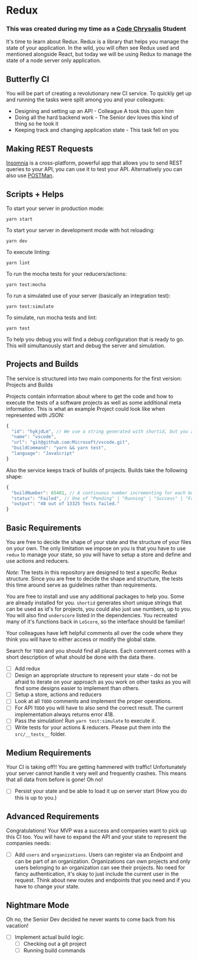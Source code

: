 # Redux
### This was created during my time as a [Code Chrysalis](https://codechrysalis.io) Student

It's time to learn about Redux. Redux is a library that helps you manage the state of your application.
In the wild, you will often see Redux used and mentioned alongside React, but today we will be using Redux to manage the state of a node server only application.

## Butterfly CI

You will be part of creating a revolutionary new CI service. To quickly get up and running the tasks were split among you and your colleagues:

* Designing and setting up an API - Colleague A took this upon him
* Doing all the hard backend work - The Senior dev loves this kind of thing so he took it
* Keeping track and changing application state - This task fell on you

## Making REST Requests

[Insomnia](https://insomnia.rest/) is a cross-platform, powerful app that allows you to send REST queries to your API, you can use it to test your API. Alternatively you can also use [POSTMan](https://www.getpostman.com/).

## Scripts + Helps

To start your server in production mode:

```
yarn start
```

To start your server in development mode with hot reloading:

```
yarn dev
```

To execute linting:

```
yarn lint
```

To run the mocha tests for your reducers/actions:

```
yarn test:mocha
```

To run a simulated use of your server (basically an integration test):

```
yarn test:simulate
```

To simulate, run mocha tests and lint:

```
yarn test
```

To help you debug you will find a debug configuration that is ready to go. This will simultanously start and debug the server and simulation.

## Projects and Builds

The service is structured into two main components for the first version: Projects and Builds

Projects contain information about where to get the code and how to execute the tests of a software projects as well as some additional meta information. This is what an example Project could look like when represented with JSON:

```js
{
  "id": "hykjdLm", // We use a string generated with shortid, but you are free to use another datatype
  "name": "vscode",
  "url": "git@github.com:Microsoft/vscode.git",
  "buildCommand": "yarn && yarn test",
  "language": "JavaScript"
}
```

Also the service keeps track of builds of projects. Builds take the following shape:

```js
{
  "buildNumber": 65481, // A continuous number incrementing for each build in a project
  "status": "Failed", // One of "Pending" | "Running" | "Success" | "Failed"
  "output": "48 out of 13325 Tests failed."
}
```

## Basic Requirements

You are free to decide the shape of your state and the structure of your files on your own.
The only limitation we impose on you is that you have to use `redux` to manage your state, so you will have to
setup a store and define and use actions and reducers.

*Note:* The tests in this repository are designed to test a specific Redux structure. Since you are free to decide the shape and structure, the tests this time around serve as guidelines rather than requirements. 

You are free to install and use any additional packages to help you. Some are already installed for you. `shortid` generates short unique strings that can be used as id's for projects, you could also just use numbers, up to you. You will also find `underscore` listed in the dependencies. You recreated many of it's functions back in `LoScore`, so the interface should be familiar!

Your colleagues have left helpful comments all over the code where they think you will have to either access or modify the global state.

Search for `TODO` and you should find all places. Each comment comes with a short description of what should be done with the data there.

* [ ] Add redux
* [ ] Design an appropriate structure to represent your state - do not be afraid to iterate on your approach as you work on other tasks as you will find some designs easier to implement than others.
* [ ] Setup a store, actions and reducers
* [ ] Look at all `TODO` comments and implement the proper operations.
* [ ] For API `TODO` you will have to also send the correct result. The current implementation always returns error 418.
* [ ] Pass the simulation! Run `yarn test:simulate` to execute it.
* [ ] Write tests for your actions & reducers. Please put them into the `src/__tests__` folder.

## Medium Requirements

Your CI is taking off!! You are getting hammered with traffic! Unfortunately your server cannot handle it very well and frequently crashes.
This means that all data from before is gone! Oh no!

* [ ] Persist your state and be able to load it up on server start (How you do this is up to you.)

## Advanced Requirements

Congratulations! Your MVP was a success and companies want to pick up this CI too.
You will have to expand the API and your state to represent the companies needs:

* [ ] Add `users` and `organizations`. Users can register via an Endpoint and can be part of an organization. Organizations can own projects and only users belonging to an organization can see their projects. No need for fancy authentication, it's okay to just include the current user in the request.
      Think about new routes and endpoints that you need and if you have to change your state.

## Nightmare Mode

Oh no, the Senior Dev decided he never wants to come back from his vacation!

* [ ] Implement actual build logic.
  * [ ] Checking out a git project
  * [ ] Running build commands
